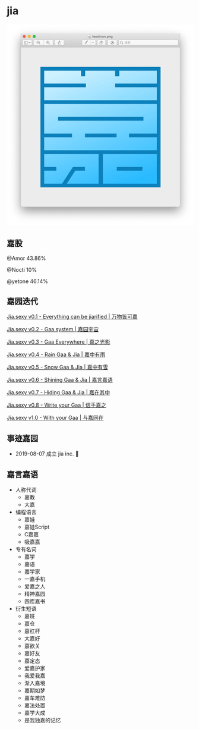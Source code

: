 # jia

![badge](./badge/v0.2.png)

## 嘉股

@Amor 43.86%

@Nocti 10%

@yetone 46.14%

## 嘉园迭代

[Jia.sexy v0.1 - Everything can be jiarified | 万物皆可嘉](http://jia.sexy/v0.1.html)

[Jia.sexy v0.2 - Gaa system | 嘉园宇宙](http://jia.sexy/v0.2.html)

[Jia.sexy v0.3 - Gaa Everywhere | 嘉之光影](http://jia.sexy/v0.3.html)

[Jia.sexy v0.4 - Rain Gaa & Jia | 嘉中有雨](http://jia.sexy/v0.4.html)

[Jia.sexy v0.5 - Snow Gaa & Jia | 嘉中有雪](http://jia.sexy/v0.5.html)

[Jia.sexy v0.6 - Shining Gaa & Jia | 嘉言嘉语](http://jia.sexy/v0.6.html)

[Jia.sexy v0.7 - Hiding Gaa & Jia | 嘉在其中](http://jia.sexy/v0.7.html)

[Jia.sexy v0.8 - Write your Gaa | 信手嘉之](http://jia.sexy/v0.8.html)

[Jia.sexy v1.0 - With your Gaa | 与嘉同在](http://jia.sexy/v1.0.html?)

## 事迹嘉园

* 2019-08-07 成立 jia inc. 🎉

## 嘉言嘉语

* 人称代词
  * 嘉教
  * 大嘉
* 编程语言
  * 嘉娃
  * 嘉娃Script
  * C嘉嘉
  * 吸嘉嘉
* 专有名词
  * 嘉学
  * 嘉语
  * 嘉学家
  * 一嘉手机
  * 爱嘉之人
  * 精神嘉园
  * 四库嘉书
* 衍生短语
  * 嘉班
  * 嘉仓
  * 嘉杠杆
  * 大嘉好
  * 嘉欲关
  * 嘉好友  
  * 嘉定态
  * 爱嘉护家
  * 我爱我嘉
  * 渐入嘉境
  * 嘉期如梦
  * 嘉车难防
  * 嘉法处置
  * 嘉学大成
  * 是我独嘉的记忆
